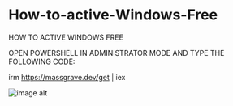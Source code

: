 # How-to-active-Windows-Free
HOW TO ACTIVE WINDOWS FREE


 OPEN POWERSHELL IN ADMINISTRATOR MODE AND TYPE THE FOLLOWING CODE:

irm https://massgrave.dev/get | iex

![image alt]()



